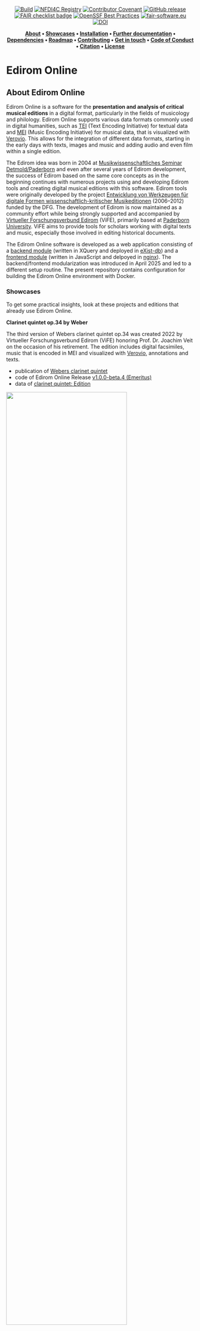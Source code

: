 <div align="center">

[![Build](https://github.com/Edirom/Edirom-Online/actions/workflows/pre-release.yml/badge.svg?branch=develop&event=push)](https://github.com/Edirom/Edirom-Online/actions/workflows/pre-release.yml) 
[![NFDI4C Registry](https://nfdi4culture.de/fileadmin/user_upload/registry/badges/nfdi4culturebadge.svg)](https://nfdi4culture.de/id/E3648) 
[![Contributor Covenant](https://img.shields.io/badge/Contributor%20Covenant-2.1-4baaaa.svg)](CODE_OF_CONDUCT.md)
[![GitHub release](https://img.shields.io/github/v/release/Edirom/Edirom-Online.svg)](https://github.com/Edirom/Edirom-Online/releases) 
[![FAIR checklist badge](https://fairsoftwarechecklist.net/badge.svg)](https://fairsoftwarechecklist.net/v0.2?f=31&a=32113&i=32300&r=133) 
[![OpenSSF Best Practices](https://bestpractices.coreinfrastructure.org/projects/9746/badge)](https://bestpractices.coreinfrastructure.org/projects//9746)
[![fair-software.eu](https://img.shields.io/badge/fair--software.eu-%E2%97%8F%20%20%E2%97%8F%20%20%E2%97%8F%20%20%E2%97%8F%20%20%E2%97%8F-green)](https://fair-software.eu)
[![DOI](https://zenodo.org/badge/DOI/10.5281/zenodo.5347861.svg)](https://doi.org/10.5281/zenodo.5347861)

</div>


<div align="center"> 
 
**[About](#about-edirom-online) • 
[Showcases](#showcases) •
[Installation](#installation) •
[Further documentation](#further-documentation) •
[Dependencies](#dependencies) • 
[Roadmap](#roadmap) • 
[Contributing](#contributing) • 
[Get in touch](#get-in-touch) • 
[Code of Conduct](#code-of-conduct) • 
[Citation](#citation) • 
[License](#license)**

</div>

# Edirom Online

## About Edirom Online

Edirom Online is a software for the **presentation and analysis of critical musical editions** in a digital format, particularly in the fields of musicology and philology. Edirom Online supports various data formats commonly used in digital humanities, such as [TEI] (Text Encoding Initiative) for textual data and [MEI] (Music Encoding Initiative) for musical data, that is visualized with [Verovio]. This allows for the integration of different data formats, starting in the early days with texts, images and music and adding audio and even film within a single edition.

The Edirom idea was born in 2004 at [Musikwissenschaftliches Seminar Detmold/Paderborn] and even after several years of Edirom development, the success of Edirom based on the same core concepts as in the beginning continues with numerous projects using and developing Edirom tools and creating digital musical editions with this software. Edirom tools were originally developed by the project [Entwicklung von Werkzeugen für digitale Formen wissenschaftlich-kritischer Musikeditionen] (2006–2012) funded by the DFG. The development of Edirom is now maintained as a community effort while being strongly supported and accompanied by [Virtueller Forschungsverbund Edirom] (ViFE), primarily based at [Paderborn University]. ViFE aims to provide tools for scholars working with digital texts and music, especially those involved in editing historical documents.

The Edirom Online software is developed as a web application consisting of a [backend module](https://github.com/Edirom/Edirom-Online-Backend.git) (written in XQuery and deployed in [eXist-db]) and a [frontend module](https://github.com/Edirom/Edirom-Online-Frontend.git) (written in JavaScript and delpoyed in [nginx]). The backend/frontend modularization was introduced in April 2025 and led to a different setup routine. The present repository contains configuration for building the Edirom Online environment with Docker.


### Showcases

To get some practical insights, look at these projects and editions that already use Edirom Online.

**Clarinet quintet op.34 by Weber**

The third version of Webers clarinet quintet op.34 was created 2022 by Virtueller Forschungsverbund Edirom (ViFE) honoring Prof. Dr. Joachim Veit on the occasion of his retirement. The edition includes digital facsimiles, music that is encoded in MEI and visualized with [Verovio], annotations and texts.
  * publication of [Webers clarinet quintet]
  * code of Edirom Online Release [v1.0.0-beta.4 (Emeritus)]
  * data of [clarinet quintet: Edition]
  
  <img src="./docs/images/EdiromOnline_WeberKlarinettenquintettOp34_2022.jpg" width="80%">

**Freischütz Digital**

The digital edition of Webers Freischütz was developed by the project "[Freischütz Digital] – Paradigmatische Umsetzung eines genuin digitalen Editionskonzepts" (BMBF, 2012–2015). Several demonstrators were developed and integrated into the Edirom Online, e.g. 'Dynamic Score Rendering' and 'Genetic Text Stages'.
  * publication of [Webers Freischütz]
  * code of [Freischütz: Edirom Online]

<img src="./docs/images/EdiromOnline_WeberFreischuetz_2015.jpg" width="80%">

**Bargheer: Fiedellieder plus**

"Carl Louis Bargheer: Fiedellieder plus - Eine digitale Edition" was created 2013 as a students project at Musikwissenschaftliches Seminar Detmold/Paderborn with an early version of Edirom Online.
  * publication of [Bargheers Fiedellieder]
  * code of [Bargheer: Edirom Online]
  * data of [Bargheer: Edition]

  <img src="./docs/images/EdiromOnline_BargheerFiedellieder_2013.jpg" width="80%">
 

### Installation

Prerequisites: [Docker Desktop](https://www.docker.com/products/docker-desktop/) has to be installed.

#### Fast-lane installation

To start the Edirom Online with the EditionExample, create and navigate to a new directory on your computer, and enter the following in the command line. After a while the Edirom will be available at http://localhost:8089
```bash
git clone https://github.com/Edirom/Edirom-Online.git . && export EDITION_XAR=https://github.com/Edirom/EditionExample/releases/download/v0.1.1/EditionExample-0.1.1.xar && docker compose up
```

#### Step-by-step installation

**Step 1**: Clone the Git repository.

On your computer create and navigate to a new directory for the Edirom Online. 
Then open the command line of your computer (also known as Shell, PowerShell, Terminal) and clone the Edirom Online Git repository to your machine with:

```bash
git clone https://github.com/Edirom/Edirom-Online.git .
```

**Step 2 (optional)**: Specify the Edirom Online version (for developers).

By default the docker-compose.yml configuration fetches the backend from https://github.com/Edirom/Edirom-Online-Backend.git (branch *develop*) and the frontend from https://github.com/Edirom/Edirom-Online-Frontend.git (branch *develop*). 
You can change this by setting variables before starting the docker compose in the command line, e.g.

```bash
export BE_REPO=https://github.com/YOUR-FORK-OF/Edirom-Online-Backend.git
export BE_BRANCH=cool-feature-branch
export FE_REPO=https://github.com/YOUR-FORK-OF/Edirom-Online-Frontend.git
export FE_BRANCH=awesome-feature-branch
```

If you have set a variable you can also unset it again (to fall back to the defaults):

```bash
unset BE_REPO
```

You can also check the current docker compose configuration, and see the effect of the currently set environment variables, via:

```bash
docker compose config
```


**Step 3 (optional)**: Specify an edition.

Option (a): By setting the environment variable **EDITION_XAR** you can provide a URL of a downloadable xar package (here the EditionExample:).

```bash
export EDITION_XAR=https://github.com/Edirom/EditionExample/releases/download/v0.1.1/EditionExample-0.1.1.xar
```

You can get links to edition xar packages for instance from the [sample edition releases](https://github.com/Edirom/EditionExample/releases) (copy link to xar file listed under "Assets") or releases of the [Klarinettenquintett op. 34 WeV P.11](https://git.uni-paderborn.de/wega/klarinettenquintett-edirom/-/releases) (copy link to xar file at the bottom of the box). 

Option (b): By copying one or more edition xar packages to the directory **/backend/autodeploy** inside the directory of the cloned repository (from Step 1) you can also pass editions into the Edirom Online. You can for instance download xar packages from the release page listed in Option (a). 

If you want to you can also dive into the process of [building sample data] yourself, but at this step providing the public location or a copy of a xar file is enough.

**Step 4**: Start Edirom Online.

The Edirom Online is started via entering the following command in the command line:

```bash
docker compose up
```

Alternatively start in detached mode (running in background so that the terminal is writable after startup) by using the flag "-d" after the above command. 

> [!NOTE]
> If you want to change the setup, e.g., switching to another branch fo Edirom Online Frontend or Edirom Online Backend or provide another edition XAR, the service has to be **rebuilt**.

So if this is not the first time that you started the Edirom Online on your machine and you want to fetch the latest versions of the Edirom Online Backend and Frontend use the following commands

```bash
docker compose down --volumes --remove-orphans
docker compose build --no-cache
docker compose up
```

After the environment has been setup (which may take several minutes) the Edirom Online is available at:

[http://localhost:8089/](http://localhost:8089/)

**Step 5**: Stop Edirom Online.

You can stop the environment by hitting Ctrl+C in the command line in which the Docker process is running. If you have used the detached mode, you can stop the environment by typing `docker compose down`.


### Further Documentation

Some useful information regarding documentation is captured in the [docs] folder of this repo. It contains:
* [Customize] Edirom Online and content
* [Release Workflow] for the Edirom Online
* [Manual setup] on a local machine
* [Data creation workflow] for the Edirom Online


## Dependencies

Edirom Online depends heavily on the JavaScript framework [Ext JS] which is included in parts in our code base. We use Ext JS 4.2.1 in the GPL version. Edirom Online also includes the [Raphaël] javascript library (MIT License) and the [ACE] editor (BSD license).

For running the tests provided in the [ANT build file] we rely on `xmllint` 
and `SaxonHE`. 
On a Debian based Linux system these can be installed with `apt-get install 
libsaxonhe-java libxml2-utils`. 
If SaxonHE is not available from your classpath by default you might need to 
explicitly point ANT at it by providing the `-lib` parameter, e.g. `ant -lib 
/usr/share/java/ run-all-tests`. 


## Roadmap

Until today Edirom Online and its features were developed as one application with strong dependencies on the JavaScript framework [Ext JS] (current version Ext JS 4.2.1) like mentioned above. Frontend and backend are currently living in this one application. Regarding to Edirom Online's release plans ExtJS is planned to be updated in the near future until ExtJS 7.0.0.
With the help and under the guidance of the project "[Edirom Online Reloaded]" (funded by the DFG, 2024–2026) Edirom will exprerience some major updates and improvements to achieve sustainability of the software, e.g features and functionalites will be modularized as [edirom web components] and also a separation of frontend and backend and a crucial reduction of dependencies especially regarding frameworks is envisaged. In addition [ZenMEM] will continue to support and coordinate the sustainable development of the Edirom Online software.
See the [Edirom Online milestones] for more details.


## Contributing

After all this information, you decided to contribute to Edirom Online, that is awesome! We prepared a [CONTRIBUTING] file to help start your Edirom-Aventure now.

If you encounter a security issue in the code, please see the [Security Policy](.github/SECURITY.md) for further guidance.


## Get in touch

Even if you are not ready (yet) to contribute to this wonderful project, maybe instead you just have a question or want to get to know the people involved in the project a little better, here are some ideas for you: 
* The [Edirom mailing list] provides the option of self-subscription, we send invitations to the community meetings via this list and we have Edirom related discussions on this list
* In the [wiki] you can find information and meeting minutes of the edirom community meetings which are regularly on the first Wednesday of the month
* In [GitHub Discussions] you can start a discussion about any Edirom Online related topic

## Code of Conduct

Please note that this project is released with a [Contributor Code of Conduct]. By participating in this project you agree to abide by its terms.

## Citation

Please cite the software/repository using the information provided under "Cite this repository" on the right hand side. The APA and BIBTeX citations are fed by information from the CITATION.cff file in this repository which you can also use as a source.
If you intend to cite unreleased branches or commits please use the commit hash in the citation. 

## License

Edirom Online is released to the public under the terms of the [GNU GPL v.3] open source license.

[Musikwissenschaftliches Seminar Detmold/Paderborn]: https://www.muwi-detmold-paderborn.de/
[TEI]: https://tei-c.org/
[MEI]: https://music-encoding.org/
[Virtueller Forschungsverbund Edirom]: https://github.com/Edirom 
[Paderborn University]: https://www.uni-paderborn.de/en/
[Entwicklung von Werkzeugen für digitale Formen wissenschaftlich-kritischer Musikeditionen]: https://edirom.de/edirom-projekt/
[Webers clarinet quintet]: https://klarinettenquintett.weber-gesamtausgabe.de/
[v1.0.0-beta.4 (Emeritus)]: https://github.com/Edirom/Edirom-Online/releases/tag/v1.0.0-beta.4
[clarinet quintet: Edition]: https://git.uni-paderborn.de/wega/klarinettenquintett-edirom
[Freischütz digital]: https://freischuetz-digital.de/
[Webers Freischütz]: https://edition.freischuetz-digital.de/
[Freischütz: Edirom Online]: https://github.com/Freischuetz-Digital/Edirom-Online
[Bargheers Fiedellieder]: https://bargheer.edirom.de/index.html
[Bargheer: Edirom Online]: https://github.com/Edirom/Bargheer-EdiromOnline
[Bargheer: Edition]: https://github.com/Edirom/Bargheer-Edition
[eXist-db]: https://exist-db.org/
[nginx]: https://nginx.org/
[Verovio]: https://www.verovio.org/index.xhtml
[docs]: /docs
[Customize]: docs/customize.md
[Release Workflow]: docs/release-workflow.md
[Manual setup]: docs/setup.md
[Data creation workflow]: docs/data-creation-workflow.md
[Ext JS]: https://www.sencha.com/products/extjs
[Raphaël]: http://raphaeljs.com 
[ACE]: http://ace.ajax.org
[edirom web components]: https://github.com/Edirom/edirom-web-components-demonstrator
[Edirom Online Reloaded]: https://www.uni-paderborn.de/projekt/1332
[Edirom Online milestones]: https://github.com/Edirom/Edirom-Online/milestones
[ZenMEM]: https://www.uni-paderborn.de/zenmem
[CONTRIBUTING]: CONTRIBUTING.md
[Docker]: https://docs.docker.com/
[Docker Compose]: https://docs.docker.com/compose/
[building sample data]: https://github.com/Edirom/EditionExample?tab=readme-ov-file#building
[Edirom mailing list]: https://lists.uni-paderborn.de/mailman/listinfo/edirom-l
[wiki]: https://github.com/Edirom/Edirom-Online/wiki
[GitHub Discussions]: https://github.com/Edirom/Edirom-Online/discussions
[Contributor Code of Conduct]: CODE_OF_CONDUCT.md
[GNU GPL v.3]: http://www.gnu.org/copyleft/gpl.html
[ANT build file]: https://github.com/Edirom/Edirom-Online/blob/develop/build.xml

<!--
# EdiromOnline/app

This folder contains the javascript files for the application.

# EdiromOnline/resources

This folder contains static resources (typically an `"images"` folder as well).

# EdiromOnline/overrides

This folder contains override classes. All overrides in this folder will be 
automatically included in application builds if the target class of the override
is loaded.

# EdiromOnline/sass/etc

This folder contains misc. support code for sass builds (global functions, 
mixins, etc.)

# EdiromOnline/sass/src

This folder contains sass files defining css rules corresponding to classes
included in the application's javascript code build.  By default, files in this 
folder are mapped to the application's root namespace, 'EdiromOnline'. The
namespace to which files in this directory are matched is controlled by the
app.sass.namespace property in EdiromOnline/.sencha/app/sencha.cfg. 

# EdiromOnline/sass/var

This folder contains sass files defining sass variables corresponding to classes
included in the application's javascript code build.  By default, files in this 
folder are mapped to the application's root namespace, 'EdiromOnline'. The
namespace to which files in this directory are matched is controlled by the
app.sass.namespace property in EdiromOnline/.sencha/app/sencha.cfg. 
-->
